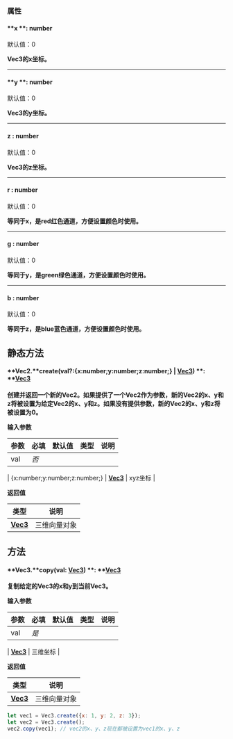 
### 属性

#### **x **: number
默认值：0

**Vec3的x坐标。**

---


#### **y **: number
默认值：0

**Vec3的y坐标。**

---


#### **z : number**
默认值：0

**Vec3的z坐标。**

---


#### **r : number**
默认值：0

**等同于x，是red红色通道，方便设置颜色时使用。**

---


#### **g : number**
默认值：0

**等同于y，是green绿色通道，方便设置颜色时使用。**

---


#### **b : number**
默认值：0

**等同于z，是blue蓝色通道，方便设置颜色时使用。**


## **静态方法**

#### **Vec2.**create(val?:{x:number;y:number;z:number;} | [**Vec3**](https://www.yuque.com/box3lab/api/leixabkuu89lhklr)) **: **[**Vec3**](https://www.yuque.com/box3lab/api/leixabkuu89lhklr)
**创建并返回一个新的Vec2。如果提供了一个Vec2作为参数，新的Vec2的x、y和z将被设置为给定Vec2的x、y和z。如果没有提供参数，新的Vec2的x、y和z将被设置为0。**

**输入参数**

| **参数** | **必填** | **默认值** | **类型** | **说明** |
| --- | --- | --- | --- | --- |
| val | _否_ | 

 | {x:number;y:number;z:number;} &#124; [**Vec3**](https://www.yuque.com/box3lab/api/leixabkuu89lhklr) | xyz坐标 |

**返回值**

| **类型** | **说明** |
| --- | --- |
| [**Vec3**](https://www.yuque.com/box3lab/api/leixabkuu89lhklr) | 三维向量对象 |



## **方法**

#### **Vec3.**copy(val: [**Vec3**](https://www.yuque.com/box3lab/api/leixabkuu89lhklr)) **: **[**Vec3**](https://www.yuque.com/box3lab/api/leixabkuu89lhklr)
**复制给定的Vec3的x和y到当前Vec3。**

**输入参数**

| **参数** | **必填** | **默认值** | **类型** | **说明** |
| --- | --- | --- | --- | --- |
| val | _是_ | 

 | [**Vec3**](https://www.yuque.com/box3lab/api/leixabkuu89lhklr) | 三维坐标 |

**返回值**

| **类型** | **说明** |
| --- | --- |
| [**Vec3**](https://www.yuque.com/box3lab/api/leixabkuu89lhklr) | 三维向量对象 |

```javascript
let vec1 = Vec3.create({x: 1, y: 2, z: 3});
let vec2 = Vec3.create();
vec2.copy(vec1); // vec2的x、y、z现在都被设置为vec1的x、y、z
```
